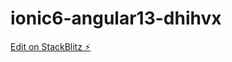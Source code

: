 # ionic6-angular13-dhihvx

[Edit on StackBlitz ⚡️](https://stackblitz.com/edit/ionic6-angular13-dhihvx)